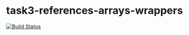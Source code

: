 # task3-references-arrays-wrappers

[![Build Status](https://travis-ci.com/itmo-java-basics-2020/task-3-string-spring-swing-triyul22.svg?branch=task3_solution)](https://travis-ci.com/itmo-java-basics-2020/task3-references-arrays-wrappers-triyul22)
